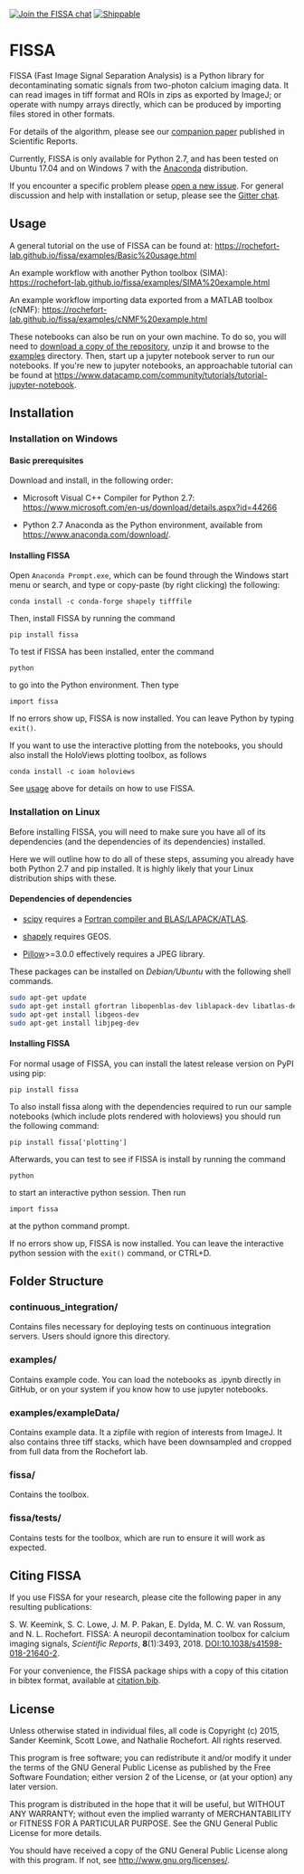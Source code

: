 [![Join the FISSA chat](https://badges.gitter.im/Join%20Chat.svg)](https://gitter.im/rochefort-lab/fissa)
[![Shippable](https://img.shields.io/shippable/56391d7a1895ca4474227917.svg)](https://app.shippable.com/projects/56391d7a1895ca4474227917)


FISSA
=====

FISSA (Fast Image Signal Separation Analysis) is a Python library for decontaminating somatic signals from two-photon calcium imaging data.
It can read images in tiff format and ROIs in zips as exported by ImageJ; or operate with numpy arrays directly, which can be produced by importing files stored in other formats.

For details of the algorithm, please see our [companion paper](https://www.doi.org/10.1038/s41598-018-21640-2) published in Scientific Reports.

Currently, FISSA is only available for Python 2.7, and has been tested on
Ubuntu 17.04 and on Windows 7 with the
[Anaconda](https://www.anaconda.com/download/) distribution.

If you encounter a specific problem please
[open a new issue](https://github.com/rochefort-lab/fissa/issues/new).
For general discussion and help with installation or setup, please see the
[Gitter chat](https://gitter.im/rochefort-lab/fissa).


Usage
-----

A general tutorial on the use of FISSA can be found at:
<https://rochefort-lab.github.io/fissa/examples/Basic%20usage.html>

An example workflow with another Python toolbox (SIMA):
<https://rochefort-lab.github.io/fissa/examples/SIMA%20example.html>

An example workflow importing data exported from a MATLAB toolbox (cNMF):
<https://rochefort-lab.github.io/fissa/examples/cNMF%20example.html>

These notebooks can also be run on your own machine.
To do so, you will need to [download a copy of the repository](https://github.com/rochefort-lab/fissa/archive/master.zip), unzip it and browse to the [examples](examples) directory.
Then, start up a jupyter notebook server to run our notebooks.
If you're new to jupyter notebooks, an approachable tutorial can be found at <https://www.datacamp.com/community/tutorials/tutorial-jupyter-notebook>.


Installation
------------

### Installation on Windows
#### Basic prerequisites
Download and install, in the following order:
* Microsoft Visual C++ Compiler for Python 2.7: <https://www.microsoft.com/en-us/download/details.aspx?id=44266>

* Python 2.7 Anaconda as the Python environment, available from
<https://www.anaconda.com/download/>.


#### Installing FISSA
Open `Anaconda Prompt.exe`, which can be found through the Windows
start menu or search, and type or copy-paste (by right clicking) the following:

```
conda install -c conda-forge shapely tifffile
```

Then, install FISSA by running the command

```
pip install fissa
```

To test if FISSA has been installed, enter the command
```
python
```
to go into the Python environment. Then type
```
import fissa
```
If no errors show up, FISSA is now installed.
You can leave Python by typing `exit()`.

If you want to use the interactive plotting from the notebooks, you should
also install the HoloViews plotting toolbox, as follows

```
conda install -c ioam holoviews
```

See [usage](#usage) above for details on how to use FISSA.


### Installation on Linux

Before installing FISSA, you will need to make sure you have all of its dependencies
(and the dependencies of its dependencies) installed.

Here we will outline how to do all of these steps, assuming you already have both
Python 2.7 and pip installed. It is highly likely that your Linux distribution ships with these.

#### Dependencies of dependencies
* [scipy](https://pypi.python.org/pypi/scipy/) requires a
  [Fortran compiler and BLAS/LAPACK/ATLAS](http://www.scipy.org/scipylib/building/linux.html#installation-from-source).

* [shapely](https://pypi.python.org/pypi/Shapely) requires GEOS.

* [Pillow](https://pypi.org/project/Pillow/)>=3.0.0 effectively requires a JPEG library.

These packages can be installed on *Debian/Ubuntu* with the following shell
commands.

```bash
sudo apt-get update
sudo apt-get install gfortran libopenblas-dev liblapack-dev libatlas-dev libatlas-base-dev
sudo apt-get install libgeos-dev
sudo apt-get install libjpeg-dev
```

#### Installing FISSA

For normal usage of FISSA, you can install the latest release version on PyPI
using pip:
```
pip install fissa
```

To also install fissa along with the dependencies required to run our sample
notebooks (which include plots rendered with holoviews) you should run the
following command:
```
pip install fissa['plotting']
```

Afterwards, you can test to see if FISSA is install by running the command
```
python
```
to start an interactive python session. Then run
```
import fissa
```
at the python command prompt.

If no errors show up, FISSA is now installed.
You can leave the interactive python session with the `exit()` command, or CTRL+D.


Folder Structure
----------------

### continuous_integration/
Contains files necessary for deploying tests on continuous integration servers.
Users should ignore this directory.

### examples/
Contains example code. You can load the notebooks as .ipynb directly in GitHub,
or on your system if you know how to use jupyter notebooks.

### examples/exampleData/
Contains example data. It a zipfile with region of interests from ImageJ.
It also contains three tiff stacks, which have been downsampled and cropped
from full data from the Rochefort lab.

### fissa/
Contains the toolbox.

### fissa/tests/
Contains tests for the toolbox, which are run to ensure it will work as expected.


Citing FISSA
------------

If you use FISSA for your research, please cite the following paper
in any resulting publications:

S. W. Keemink, S. C. Lowe, J. M. P. Pakan, E. Dylda, M. C. W. van Rossum, and N. L. Rochefort. FISSA: A neuropil decontamination toolbox for calcium imaging signals, *Scientific Reports*, **8**(1):3493, 2018. [DOI:10.1038/s41598-018-21640-2](https://www.doi.org/10.1038/s41598-018-21640-2).

For your convenience, the FISSA package ships with a copy of this citation in bibtex format, available at [citation.bib](citation.bib).


License
-------

Unless otherwise stated in individual files, all code is
Copyright (c) 2015, Sander Keemink, Scott Lowe, and Nathalie Rochefort.
All rights reserved.

This program is free software; you can redistribute it and/or
modify it under the terms of the GNU General Public License
as published by the Free Software Foundation; either version 2
of the License, or (at your option) any later version.

This program is distributed in the hope that it will be useful,
but WITHOUT ANY WARRANTY; without even the implied warranty of
MERCHANTABILITY or FITNESS FOR A PARTICULAR PURPOSE.  See the
GNU General Public License for more details.

You should have received a copy of the GNU General Public License
along with this program.  If not, see <http://www.gnu.org/licenses/>.
